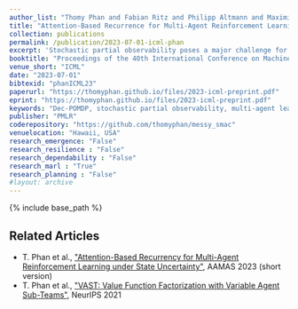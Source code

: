 ```yaml
---
author_list: "Thomy Phan and Fabian Ritz and Philipp Altmann and Maximilian Zorn and Jonas Nüßlein and Michael Kölle and Thomas Gabor and Claudia Linnhoff-Popien"
title: "Attention-Based Recurrence for Multi-Agent Reinforcement Learning under Stochastic Partial Observability"
collection: publications
permalink: /publication/2023-07-01-icml-phan
excerpt: 'Stochastic partial observability poses a major challenge for decentralized coordination in multi-agent reinforcement learning but is largely neglected in state-of-the-art research due to a strong focus on state-based centralized training for decentralized execution (CTDE) and benchmarks that lack sufficient stochasticity like StarCraft Multi-Agent Challenge (SMAC). In this paper, we propose Attention-based Embeddings of Recurrence In multi-Agent Learning (AERIAL) to approximate value functions under stochastic partial observability. AERIAL replaces the true state with a learned representation of multi-agent recurrence, considering more accurate information about decentralized agent decisions than state-based CTDE. We then introduce MessySMAC, a modified version of SMAC with stochastic observations and higher variance in initial states, to provide a more general and configurable benchmark regarding stochastic partial observability. We evaluate AERIAL in Dec-Tiger as well as in a variety of SMAC and MessySMAC maps, and compare the results with state-based CTDE. Furthermore, we evaluate the robustness of AERIAL and state-based CTDE against various stochasticity configurations in MessySMAC.'
booktitle: "Proceedings of the 40th International Conference on Machine Learning"
venue_short: "ICML"
date: "2023-07-01"
bibtexid: "phanICML23"
paperurl: "https://thomyphan.github.io/files/2023-icml-preprint.pdf"
eprint: "https://thomyphan.github.io/files/2023-icml-preprint.pdf"
keywords: "Dec-POMDP, stochastic partial observability, multi-agent learning, recurrence, self-attention"
publisher: "PMLR"
coderepository: "https://github.com/thomyphan/messy_smac"
venuelocation: "Hawaii, USA"
research_emergence: "False"
research_resilience : "False"
research_dependability : "False"
research_marl : "True"
research_planning : "False"
#layout: archive
---
```


{% include base_path %}

## Related Articles
- T. Phan et al., ["Attention-Based Recurrency for Multi-Agent Reinforcement Learning under State Uncertainty"](https://thomyphan.github.io/publication/2023-05-01-aamas-phan), AAMAS 2023 (short version)
- T. Phan et al., ["VAST: Value Function Factorization with Variable Agent Sub-Teams"](https://thomyphan.github.io/publication/2021-12-01-neurips-phan), NeurIPS 2021
